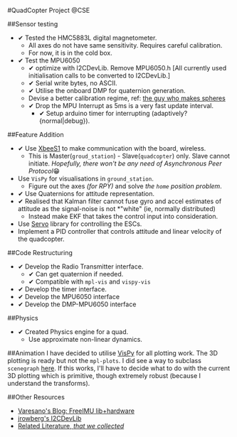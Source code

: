 #QuadCopter Project @CSE

##Sensor testing

* ✔ Tested the HMC5883L digital magnetometer.
    - All axes do not have same sensitivity. Requires careful calibration.
    - For now, it is in the cold box.
* ✔ Test the MPU6050
    - ✔ optimize with I2CDevLib. Remove MPU6050.h [All currently used initialisation calls to be converted to I2CDevLib.]
    - ✔ Serial write bytes, no ASCII.
    - ✔ Utilise the onboard DMP for quaternion generation.
    - Devise a better calibration regime, ref: [the guy who makes spheres](http://www.varesano.net/blog/fabio/freeimu-gui-now-making-nice-3d-spheres)
    - ✔ Drop the MPU Interrupt as 5ms is a very fast update interval.
        + ✔ Setup arduino timer for interrupting (adaptively? {normal|debug}).

##Feature Addition

* ✔ Use [XbeeS1](http://www.digi.com/support/productdetail?pid=3430&osvid=0&type=documentation) to make communication with the board, wireless.
  + This is Master(`groud_station`) - Slave(`quadcopter`) only. Slave cannot initiate. *Hopefully, there won't be any need of Asynchronous Peer Protocol*:grin:
* Use `VisPy` for visualisations in `ground_station`.
    + Figure out the axes *(for RPY)* and solve *the `home` position problem*.
* ✔ Use Quaternions for attitude representation.
* ✔ Realised that Kalman filter cannot fuse gyro and accel estimates of attitude as the signal-noise is not *"white" (ie, normally distributed)
    + Instead make EKF that takes the control input into consideration.
* Use [Servo](https://www.arduino.cc/en/Reference/Servo) library for controlling the ESCs.
* Implement a PID controller that controls attitude and linear velocity of the quadcopter.

##Code Restructuring

* ✔ Develop the Radio Transmitter interface.
    + ✔ Can get quaternion if needed.
    + ✔ Compatible with `mpl-vis` and `vispy-vis`
* ✔ Develop the timer interface.
* ✔ Develop the MPU6050 interface
* ✔ Develop the DMP-MPU6050 interface

##Physics

* ✔ Created Physics engine for a quad.
    - Use approximate non-linear dynamics.

##Animation
I have decided to utilise [VisPy](http://vispy.org/) for all plotting work. The 3D plotting is ready but not the `mpl-plots`. I did see a way to subclass `scenegraph` [here](https://github.com/vispy/vispy/issues/1140). If this works, I'll have to decide what to do with the current 3D plotting which is primitive, though extremely robust (because I understand the transforms).

##Other Resources

+ [Varesano's Blog: FreeIMU lib+hardware](http://www.varesano.net/projects/hardware/FreeIMU)
+ [jrowberg's I2CDevLib](https://github.com/jrowberg/i2cdevlib)
+ [Related Literature, *that we collected*](https://drive.google.com/open?id=0By0rvNg9_qznd2NORDUyVGNTVWM)